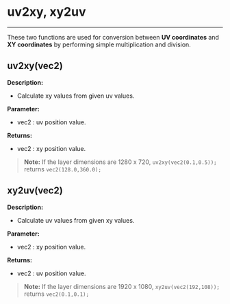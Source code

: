 # uv2xy, xy2uv
---
These two functions are used for conversion between **UV coordinates** and **XY coordinates** by performing simple multiplication and division.

## uv2xy(vec2)
**Description:**

- Calculate xy values from given uv values.

**Parameter:**

- vec2 : uv position value.

**Returns:**

- vec2 : xy position value.

> **Note:**
> If the layer dimensions are 1280 x 720, `uv2xy(vec2(0.1,0.5));` returns `vec2(128.0,360.0);`

## xy2uv(vec2)
**Description:**

- Calculate uv values from given xy values.

**Parameter:**

- vec2 : xy position value.

**Returns:**

- vec2 : uv position value.

> **Note:**
> If the layer dimensions are 1920 x 1080, `xy2uv(vec2(192,108));` returns `vec2(0.1,0.1);`